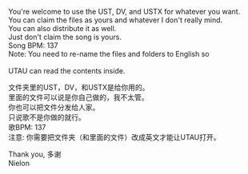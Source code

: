 You're welcome to use the UST, DV, and USTX for whatever you want.<br>
You can claim the files as yours and whatever I don't really mind.<br>
You can also distribute it as well.<br>
Just don't claim the song is yours.<br>
Song BPM: 137<br>
Note: You need to re-name the files and folders to English so<br><br>
UTAU can read the contents inside.<br>

文件夹里的UST，DV，和USTX是给你用的。<br>
里面的文件可以说是你自己做的，我不太管。<br>
你也可以把文件分发给人家。<br>
只说歌不是你做的就行。<br>
歌BPM: 137<br>
注意: 你需要把文件夹（和里面的文件）改成英文才能让UTAU打开。<br>

Thank you, 多谢<br>
Nielon<br>
